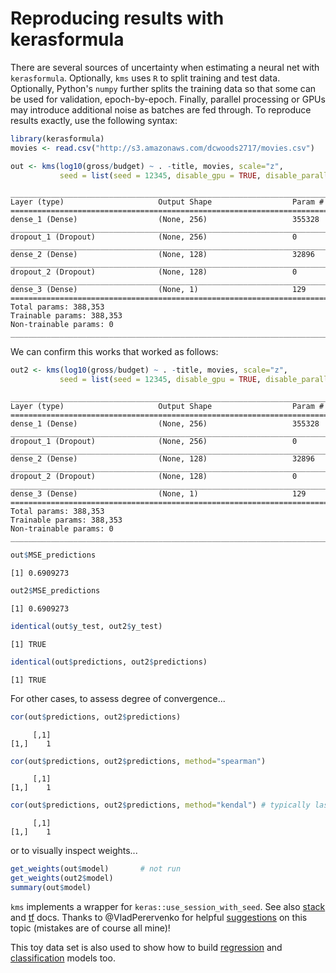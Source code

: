 Reproducing results with kerasformula
================

There are several sources of uncertainty when estimating a neural net with `kerasformula`. Optionally, `kms` uses `R` to split training and test data. Optionally, Python's `numpy` further splits the training data so that some can be used for validation, epoch-by-epoch. Finally, parallel processing or GPUs may introduce additional noise as batches are fed through. To reproduce results exactly, use the following syntax:

``` r
library(kerasformula)
movies <- read.csv("http://s3.amazonaws.com/dcwoods2717/movies.csv")

out <- kms(log10(gross/budget) ~ . -title, movies, scale="z",
           seed = list(seed = 12345, disable_gpu = TRUE, disable_parallel_cpu = TRUE))
```

    ___________________________________________________________________________
    Layer (type)                     Output Shape                  Param #     
    ===========================================================================
    dense_1 (Dense)                  (None, 256)                   355328      
    ___________________________________________________________________________
    dropout_1 (Dropout)              (None, 256)                   0           
    ___________________________________________________________________________
    dense_2 (Dense)                  (None, 128)                   32896       
    ___________________________________________________________________________
    dropout_2 (Dropout)              (None, 128)                   0           
    ___________________________________________________________________________
    dense_3 (Dense)                  (None, 1)                     129         
    ===========================================================================
    Total params: 388,353
    Trainable params: 388,353
    Non-trainable params: 0
    ___________________________________________________________________________

We can confirm this works that worked as follows:

``` r
out2 <- kms(log10(gross/budget) ~ . -title, movies, scale="z",
           seed = list(seed = 12345, disable_gpu = TRUE, disable_parallel_cpu = TRUE))
```

    ___________________________________________________________________________
    Layer (type)                     Output Shape                  Param #     
    ===========================================================================
    dense_1 (Dense)                  (None, 256)                   355328      
    ___________________________________________________________________________
    dropout_1 (Dropout)              (None, 256)                   0           
    ___________________________________________________________________________
    dense_2 (Dense)                  (None, 128)                   32896       
    ___________________________________________________________________________
    dropout_2 (Dropout)              (None, 128)                   0           
    ___________________________________________________________________________
    dense_3 (Dense)                  (None, 1)                     129         
    ===========================================================================
    Total params: 388,353
    Trainable params: 388,353
    Non-trainable params: 0
    ___________________________________________________________________________

``` r
out$MSE_predictions
```

    [1] 0.6909273

``` r
out2$MSE_predictions
```

    [1] 0.6909273

``` r
identical(out$y_test, out2$y_test)
```

    [1] TRUE

``` r
identical(out$predictions, out2$predictions)
```

    [1] TRUE

For other cases, to assess degree of convergence...

``` r
cor(out$predictions, out2$predictions)
```

         [,1]
    [1,]    1

``` r
cor(out$predictions, out2$predictions, method="spearman")
```

         [,1]
    [1,]    1

``` r
cor(out$predictions, out2$predictions, method="kendal") # typically last to converge
```

         [,1]
    [1,]    1

or to visually inspect weights...

``` r
get_weights(out$model)       # not run
get_weights(out2$model)
summary(out$model)
```

`kms` implements a wrapper for `keras::use_session_with_seed`. See also [stack](https://stackoverflow.com/questions/42022950/) and [tf](https://www.tensorflow.org/api_docs/python/tf/set_random_seed) docs. Thanks to @VladPerervenko for helpful [suggestions](https://github.com/rdrr1990/kerasformula/issues/1) on this topic (mistakes are of course all mine)!

This toy data set is also used to show how to build [regression](https://github.com/rdrr1990/kerasformula/blob/master/examples/movies/predicting_film_profits.md) and [classification](https://github.com/rdrr1990/kerasformula/blob/master/examples/movies/kms_with_aws_movie.md) models too.
